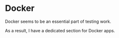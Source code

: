 # Docker

Docker seems to be an essential part of testing work.

As a result, I have a dedicated section for Docker apps.
